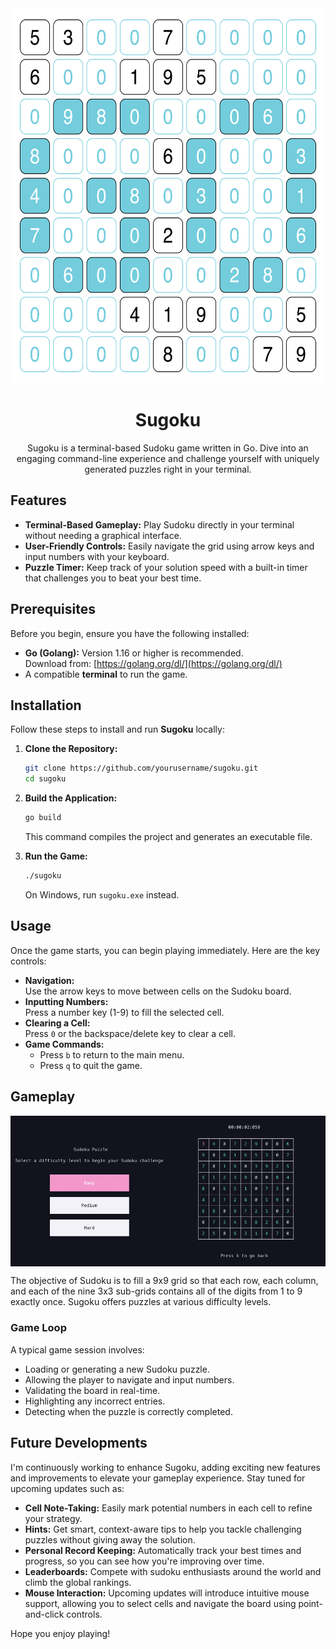<div align="center" style="width: 100%;">
  <img src="./images/customImg.png" alt="Sugoku Logo" width="600" height="600" />

  <h1>Sugoku</h1>

  <p>Sugoku is a terminal-based Sudoku game written in Go. Dive into an engaging command-line experience and challenge yourself with uniquely generated puzzles right in your terminal.</p>
</div>

## Features

- **Terminal-Based Gameplay:** Play Sudoku directly in your terminal without needing a graphical interface.
- **User-Friendly Controls:** Easily navigate the grid using arrow keys and input numbers with your keyboard.
- **Puzzle Timer:** Keep track of your solution speed with a built-in timer that challenges you to beat your best time.

## Prerequisites

Before you begin, ensure you have the following installed:

- **Go (Golang):** Version 1.16 or higher is recommended.  
  Download from: [https://golang.org/dl/](https://golang.org/dl/)
- A compatible **terminal** to run the game.

## Installation

Follow these steps to install and run **Sugoku** locally:

1. **Clone the Repository:**

   ```bash
   git clone https://github.com/yourusername/sugoku.git
   cd sugoku
   ```

2. **Build the Application:**

   ```bash
   go build
   ```

   This command compiles the project and generates an executable file.

3. **Run the Game:**

   ```bash
   ./sugoku
   ```

   On Windows, run `sugoku.exe` instead.

## Usage

Once the game starts, you can begin playing immediately. Here are the key controls:

- **Navigation:**  
  Use the arrow keys to move between cells on the Sudoku board.
- **Inputting Numbers:**  
  Press a number key (1-9) to fill the selected cell.
- **Clearing a Cell:**  
  Press `0` or the backspace/delete key to clear a cell.
- **Game Commands:**
  - Press `b` to return to the main menu.
  - Press `q` to quit the game.

## Gameplay

<div style="display:flex">
  <img src="./images/landingPage.png" width="50%" alt="Landing Page" />
  <img src="./images/boardPage.png" width="50%" alt="Board Page" />
</div>

The objective of Sudoku is to fill a 9x9 grid so that each row, each column, and each of the nine 3x3 sub-grids contains all of the digits from 1 to 9 exactly once. Sugoku offers puzzles at various difficulty levels.

### Game Loop

A typical game session involves:

- Loading or generating a new Sudoku puzzle.
- Allowing the player to navigate and input numbers.
- Validating the board in real-time.
- Highlighting any incorrect entries.
- Detecting when the puzzle is correctly completed.

## Future Developments

I'm continuously working to enhance Sugoku, adding exciting new features and improvements to elevate your gameplay experience. Stay tuned for upcoming updates such as:

- **Cell Note-Taking:** Easily mark potential numbers in each cell to refine your strategy.
- **Hints:** Get smart, context-aware tips to help you tackle challenging puzzles without giving away the solution.
- **Personal Record Keeping:** Automatically track your best times and progress, so you can see how you're improving over time.
- **Leaderboards:** Compete with sudoku enthusiasts around the world and climb the global rankings.
- **Mouse Interaction:** Upcoming updates will introduce intuitive mouse support, allowing you to select cells and navigate the board using point-and-click controls.

Hope you enjoy playing!
